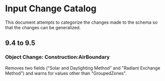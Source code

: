 # Input Change Catalog #

This document attempts to categorize the changes made to the schema so that the changes can be generalized.

## 9.4 to 9.5 ##

### Object Change: Construction:AirBoundary
Removes two fields ("Solar and Daylighting Method" and "Radiant Exchange Method") and warns for values other than "GroupedZones".
